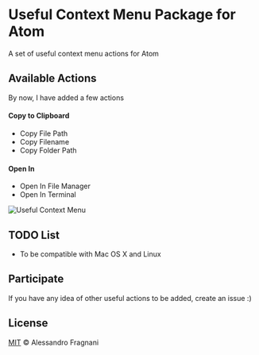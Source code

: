 # Useful Context Menu Package for Atom

A set of useful context menu actions for Atom

## Available Actions

By now, I have added a few actions

#### Copy to Clipboard

- Copy File Path
- Copy Filename
- Copy Folder Path

#### Open In

- Open In File Manager
- Open In Terminal

![Useful Context Menu](https://raw.githubusercontent.com/alefragnani/useful-context-menu/master/screenshot.png)

## TODO List

- To be compatible with Mac OS X and Linux

## Participate

If you have any idea of other useful actions to be added, create an issue :)

## License

[MIT](LICENSE.md) &copy; Alessandro Fragnani
